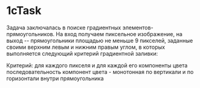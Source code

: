 # 1cTask

Задача заключалась в поиске градиентных элементов-прямоугольников. 
На вход получаем пиксельное изображение, на выход -- прямоугольники площадью не меньше 9 пикселей, заданные своими верхним левым и нижним правым углом, в которых выполняется следующий критерий градиентной заливки:

Критерий:
для каждого пикселя и для каждой его компоненты цвета последовательность компонент цвета - монотонная по вертикали и по горизонтали внутри прямоугольника
